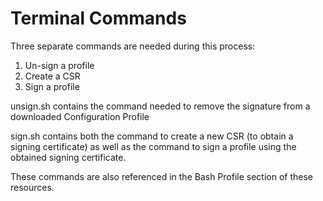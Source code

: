 # Terminal Commands

Three separate commands are needed during this process:

1) Un-sign a profile
2) Create a CSR
3) Sign a profile

unsign.sh contains the command needed to remove the signature from a downloaded Configuration Profile

sign.sh contains both the command to create a new CSR (to obtain a signing certificate) as well as the command to sign a profile using the obtained signing certificate.

These commands are also referenced in the Bash Profile section of these resources.
